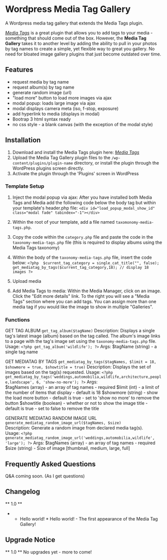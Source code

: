 # Wordpress Media Tag Gallery
A Wordpress media tag gallery that extends the Media Tags plugin.

*[Media Tags](https://wordpress.org/plugins/media-tags/ "Media Tags")* is a great plugin that allows you to add 
tags to your media - something that should come out of the box. However, the **Media Tag Gallery** takes it to 
another level by adding the ability to pull in your photos by tag names to create a simple, yet flexible way to 
great you gallery. No need for bloated image gallery plugins that just become outdated over time. 

## Features 

- request media by tag name
- request album(s) by tag name
- generate random image (url)
- "load more" button to load more images via ajax
- modal popup: loads large image via ajax
- modal displays camera meta (iso, f-stop, exposure)
- add hyperlink to media (displays in modal)
- Bootrap 3 html syntax ready
- no css style - a blank canvas (with the exception of the modal style)

## Installation

1. Download and install the Media Tags plugin here: *[Media Tags](https://wordpress.org/plugins/media-tags/ "Media Tags")*
2. Upload the Media Tag Gallery plugin files to the `/wp-content/plugins/plugin-name` directory, or install the 
plugin through the WordPress plugins screen directly.
3. Activate the plugin through the 'Plugins' screen in WordPress


### Template Setup

1. Inject the modal popup via ajax: After you have installed both Media Tags and Media add the following code below 
the body tag but within your template's header.php file:    `<div id="load_popup_modal_show_id" class="modal fade" tabindex="-1"></div>`

2. Within the root of your template, add a file named `taxomonomy-media-tags.php`. 
3. Copy the code within the `category.php` file and paste the code in the `taxonomy-media-tags.php` file (this is required to display albums using the Media Tags taxonomy)
4. Within the body of the `taxonomy-media-tags.php` file, insert the code below:    `<?php 
$current_tag_category = single_cat_title("", false);
get_mediatag_by_tags($current_tag_category,18); // display 18 images
?>`
5. Upload media
6. Add Media Tags to media: Within the Media Manager, click on an image. Click the "Edit more details" link. To the 
right you will see a "Media Tags" section where you can add tags. You can assign more than one media tag if you would like the image to show in multiple "Galleries".

### Functions

GET TAG ALBUM    `get_tag_album($tagName)`    Description: Displays a single tag's latest image (album) based on the tag called. The album's image links to a page with the tag's image set using the `taxonomy-media-tags.php` file.    Usage: `<?php get_tag_album('wildlife'); ?>`    Args:    $tagName (string) - a single tag name    

GET MEDIATAG BY TAGS    `get_mediatag_by_tags($tagNames, $limit = 18, $showmore = true, $showtitle = true)`    Description: Displays the set of images based on the tag(s) requested.    Usage: `<?php get_mediatag_by_tags('weddings,automobilia,wildlife,architecture,people,landscape', 6, 'show-no-more'); ?>`    Args:<br />
$tagNames (array) - an array of tag names - required    $limit (int) - a limit of the number of items that display - default is 18    $showmore (string) - show the load more button - default is true - set to 'show no more' to remove the button    $showtitle (boolean) - whether or not to show the image title - default is true - set to false to remove the title

GENERATE MEDIATAG RANDOM IMAGE URL        `generate_mediatag_random_image_url($tagNames, $size)`    
Description: Generate a random image from declared media tag(s).    
Usage: `<?php generate_mediatag_random_image_url('weddings,automobilia,wildlife', 'large'); ?>`
Args:    $tagNames (array) - an array of tag names - required    $size (string) - Size of image [thumbnail, medium, large, full] 

## Frequently Asked Questions

Q&A coming soon. (As I get questions)

## Changelog

** 1.0 **
- * Hello world! * Hello world! - The first appearance of the Media Tag Gallery!

## Upgrade Notice

** 1.0 **
No upgrades yet - more to come!

